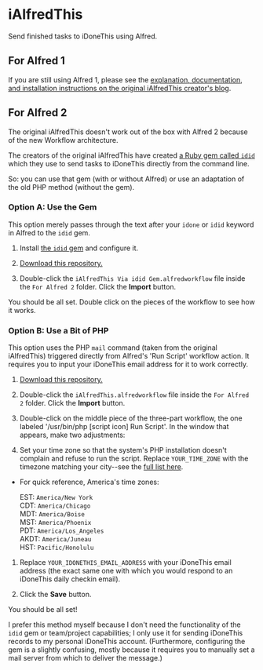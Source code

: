 # iAlfredThis

Send finished tasks to iDoneThis using Alfred.

## For Alfred 1

If you are still using Alfred 1, please see the [explanation, documentation, and installation instructions on the original iAlfredThis creator's blog](http://devblog.springest.com/alfred-app-idonethis-for-logging-your-todos-gtd-style).

## For Alfred 2

The original iAlfredThis doesn't work out of the box with Alfred 2 because of the new Workflow architecture.

The creators of the original iAlfredThis have created [a Ruby gem called `idid`](http://devblog.springest.com/idonethis-from-the-command-line-with-the-idid-gem) which they use to send tasks to iDoneThis directly from the command line.

So: you can use that gem (with or without Alfred) or use an adaptation of the old PHP method (without the gem).

### Option A: Use the Gem

This option merely passes through the text after your `idone` or `idid` keyword in Alfred  to the `idid` gem.

1. Install [the `idid` gem](http://devblog.springest.com/idonethis-from-the-command-line-with-the-idid-gem) and configure it.

1. [Download this repository.](https://github.com/matthewmcvickar/iAlfredThis/archive/master.zip)

1. Double-click the `iAlfredThis Via idid Gem.alfredworkflow` file inside the `For Alfred 2` folder. Click the **Import** button.

You should be all set. Double click on the pieces of the workflow to see how it works.

### Option B: Use a Bit of PHP

This option uses the PHP `mail` command (taken from the original iAlfredThis) triggered directly from Alfred's 'Run Script' workflow action. It requires you to input your iDoneThis email address for it to work correctly.

1. [Download this repository.](https://github.com/matthewmcvickar/iAlfredThis/archive/master.zip)

1. Double-click the `iAlfredThis.alfredworkflow` file inside the `For Alfred 2` folder. Click the **Import** button.

1. Double-click on the middle piece of the three-part workflow, the one labeled '/usr/bin/php [script icon] Run Script'. In the window that appears, make two adjustments:

1. Set your time zone so that the system's PHP installation doesn't complain and refuse to run the script. Replace `YOUR_TIME_ZONE` with the timezone matching your city--see the [full list here](http://www.php.net/manual/en/timezones.php).
  - For quick reference, America's time zones:

      EST: `America/New York`  
      CDT: `America/Chicago`  
      MDT: `America/Boise`  
      MST: `America/Phoenix`  
      PDT: `America/Los_Angeles`  
      AKDT: `America/Juneau`  
      HST: `Pacific/Honolulu`
 
1. Replace `YOUR_IDONETHIS_EMAIL_ADDRESS` with your iDoneThis email address (the exact same one with which  you would respond to an iDoneThis daily checkin email).

1. Click the **Save** button.

You should be all set!

I prefer this method myself because I don't need the functionality of the `idid` gem or team/project capabilities; I only use it for sending iDoneThis records to my personal iDoneThis account. (Furthermore, configuring the gem is a slightly confusing, mostly because it requires you to manually set a mail server from which to deliver the message.)
